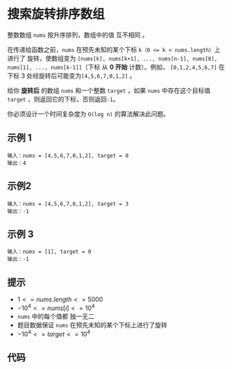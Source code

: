 # 搜索旋转排序数组
<algorithmLevel level="1"/>

整数数组 `nums` 按升序排列，数组中的值 互不相同 。

在传递给函数之前，`nums` 在预先未知的某个下标 `k（0 <= k < nums.length）`上进行了 旋转，使数组变为 `[nums[k], nums[k+1], ..., nums[n-1], nums[0], nums[1], ..., nums[k-1]]`（下标 从 **0 开始** 计数）。例如， `[0,1,2,4,5,6,7]` 在下标 3 处经旋转后可能变为`[4,5,6,7,0,1,2]` 。

给你 **旋转后** 的数组 `nums` 和一个整数 `target` ，如果 `nums` 中存在这个目标值 `target` ，则返回它的下标，否则返回`-1`。

你必须设计一个时间复杂度为 `O(log n)` 的算法解决此问题。

## 示例 1
```
输入：nums = [4,5,6,7,0,1,2], target = 0
输出：4
```
## 示例2
```
输入：nums = [4,5,6,7,0,1,2], target = 3
输出：-1
```
## 示例 3
```
输入：nums = [1], target = 0
输出：-1
```

## 提示

- $1 <= nums.length <= 5000$
- $-10^4 <= nums[i] <= 10^4$
- `nums` 中的每个值都 独一无二
- 题目数据保证 `nums` 在预先未知的某个下标上进行了旋转
- $-10^4 <= target <= 10^4$


## 代码
<stackblitz project-id="search-for-a-rotationally-sorted-array"/>
